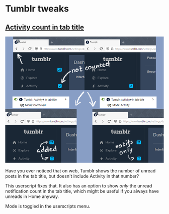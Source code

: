 # Tumblr tweaks


## [Activity count in tab title](tumblr-activity-in-title.user.js)

![](img/tumblr-activity-in-title.png)

Have you ever noticed that on web, Tumblr shows the number of unread posts in the tab title, but doesn't include Activity in that number?

This userscript fixes that. It also has an option to show _only_ the unread notification count in the tab title, which might be useful if you always have unreads in Home anyway.

Mode is toggled in the userscripts menu.